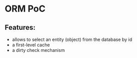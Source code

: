 # ORM PoC

## Features:

- allows to select an entity (object) from the database by id
- a first-level cache
- a dirty check mechanism